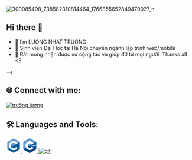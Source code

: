 ![300085408_738582310814464_1766855652849470027_n](https://github.com/truongnhat96/truongnhat96/assets/132559185/ee995eb3-784d-4bf7-8d7a-39fc93abe4ba)

 <h2 align="left"> Hi there 👋 </h2>

- 🔭 I’m LUONG NHAT TRUONG
- 🌱 Sinh viên Đại Học tại Hà Nội chuyên ngành lập trình web/mobile
- 👯 Rất mong nhận được sự cộng tác và giúp đỡ từ mọi người. Thanks all <3

-->

<h2 align="left">🌐️ Connect with me:</h2>
<p align="left">
<a href="https://fb.com/trường lương" target="blank"><img align="center" src="https://raw.githubusercontent.com/rahuldkjain/github-profile-readme-generator/master/src/images/icons/Social/facebook.svg" alt="trường lương" height="30" width="40" /></a>
</p>

<h2 align="left">🛠 Languages and Tools:</h2>
<p align="left"> <a href="https://www.cprogramming.com/" target="_blank" rel="noreferrer"> <img src="https://raw.githubusercontent.com/devicons/devicon/master/icons/c/c-original.svg" alt="c" width="40" height="40"/> </a> <a href="https://www.w3schools.com/cpp/" target="_blank" rel="noreferrer"> <img src="https://raw.githubusercontent.com/devicons/devicon/master/icons/cplusplus/cplusplus-original.svg" alt="cplusplus" width="40" height="40"/> </a> <a href="https://git-scm.com/" target="_blank" rel="noreferrer"> <img src="https://www.vectorlogo.zone/logos/git-scm/git-scm-icon.svg" alt="git" width="40" height="40"/> </a> </p>

